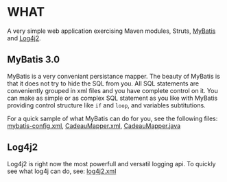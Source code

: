 # WHAT

A very simple web application exercising Maven modules, Struts, [MyBatis](https://mybatis.github.io/mybatis-3/) and [Log4j2](http://logging.apache.org/log4j/2.x/).


## MyBatis 3.0
MyBatis is a very conveniant persistance mapper. The beauty of MyBatis is that it does not try to hide the SQL from you. All SQL statements are conveniently grouped in xml files and you have complete control on it. You can make as simple or as complex SQL statement as you like with MyBatis providing control structure like `if` and `loop`, and variables subtitutions.

For a quick sample of what MyBatis can do for you, see the following files: [mybatis-config.xml](TMS25/TMS25-core/src/main/resources/zc/study/struts1/persistance/mybatis-config.xml), [CadeauMapper.xml](TMS25/TMS25-core/src/main/resources/zc/study/struts1/persistance/CadeauMapper.xml), [CadeauMapper.java](TMS25/TMS25-core/src/main/java/zc/study/struts1/persistance/CadeauMapper.java)

## Log4j2
Log4j2 is right now the most powerfull and versatil logging api.
To quickly see what log4j can do, see: [log4j2.xml](TMS25/TMS25-web/src/main/resources/log4j2.xml)